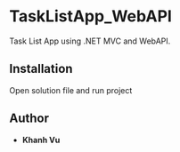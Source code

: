 # TaskListApp_WebAPI

Task List App using .NET MVC and WebAPI.

## Installation
Open solution file and run project

## Author
* **Khanh Vu**
